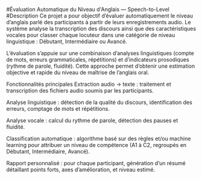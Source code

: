#Évaluation Automatique du Niveau d'Anglais — Speech-to-Level
#Description
Ce projet a pour objectif d’évaluer automatiquement le niveau d’anglais parlé des participants à partir de leurs enregistrements audio. Le système analyse la transcription des discours ainsi que des caractéristiques vocales pour classer chaque locuteur dans une catégorie de niveau linguistique : Débutant, Intermédiaire ou Avancé.

L’évaluation s’appuie sur une combinaison d’analyses linguistiques (compte de mots, erreurs grammaticales, répétitions) et d’indicateurs prosodiques (rythme de parole, fluidité). Cette approche permet d’obtenir une estimation objective et rapide du niveau de maîtrise de l’anglais oral.

Fonctionnalités principales
Extraction audio → texte : traitement et transcription des fichiers audio soumis par les participants.

Analyse linguistique : détection de la qualité du discours, identification des erreurs, comptage de mots et répétitions.

Analyse vocale : calcul du rythme de parole, détection des pauses et fluidité.

Classification automatique : algorithme basé sur des règles et/ou machine learning pour attribuer un niveau de compétence (A1 à C2, regroupés en Débutant, Intermédiaire, Avancé).

Rapport personnalisé : pour chaque participant, génération d’un résumé détaillant points forts, axes d’amélioration, et niveau estimé.


